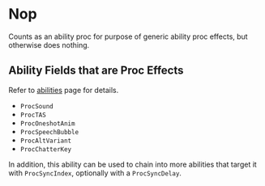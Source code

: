 # Nop

Counts as an ability proc for purpose of generic ability proc effects, but otherwise does nothing.

## Ability Fields that are Proc Effects

Refer to [abilities](004-Ability.md) page for details.

- `ProcSound`
- `ProcTAS`
- `ProcOneshotAnim`
- `ProcSpeechBubble`
- `ProcAltVariant`
- `ProcChatterKey`

In addition, this ability can be used to chain into more abilities that target it with `ProcSyncIndex`, optionally with a `ProcSyncDelay`.
